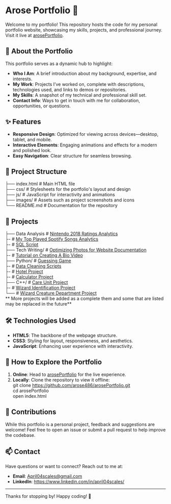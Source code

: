 # Arose Portfolio 🌟  
Welcome to my portfolio! This repository hosts the code for my personal portfolio website, showcasing my skills, projects, and professional journey. Visit it live at [arosePortfolio](https://arose486.github.io/arosePortfolio/).  

## 🚀 About the Portfolio  
This portfolio serves as a dynamic hub to highlight:  
- **Who I Am**: A brief introduction about my background, expertise, and interests.  
- **My Work**: Projects I’ve worked on, complete with descriptions, technologies used, and links to demos or repositories.  
- **My Skills**: A snapshot of my technical and professional skill set.  
- **Contact Info**: Ways to get in touch with me for collaboration, opportunities, or questions.  

## ✨ Features  
- **Responsive Design**: Optimized for viewing across devices—desktop, tablet, and mobile.  
- **Interactive Elements**: Engaging animations and effects for a modern and polished look.  
- **Easy Navigation**: Clear structure for seamless browsing.  

## 📂 Project Structure  
├── index.html        # Main HTML file  
├── css/              # Stylesheets for the portfolio's layout and design  
├── js/               # JavaScript for interactivity and animations  
├── images/           # Assets such as project screenshots and icons  
└── README.md         # Documentation for the repository  

## 📂 Projects
├── Data Analysis     # [Nintendo 2018 Ratings Analytics](https://github.com/arose486/Nintendo-2018-Ratings-Analytics)  
├-                    # [My Top Played Spotify Songs Analytics](https://github.com/arose486/My-Top-Played-Spotify-Songs-Analytics)  
├-                    # [SQL Script](https://arose486.github.io/arosePortfolio/assets/annricebooksscript.pdf)  
├── Tech Writing/     # [Optimizing Photos for Website Documentation](https://arose486.github.io/arosePortfolio/assets/OptimizingPhotosforyourWebsiteArticle.pdf)  
├-                    # [Tutorial on Creating A Bio Video](https://arose486.github.io/arosePortfolio/assets/BioVideoTutorial.pdf)  
├── Python/           # [Guessing Game](https://arose486.github.io/arosePortfolio/assets/guessinggame.py.pdf)  
├-                    # [Data Cleaning Scripts](https://github.com/arose486/Data-Cleaning-Scripts)   
├-                    # [Hotel Project](https://github.com/arose486/Hotel-Project)  
├-                    # [Calculator Project](https://arose486.github.io/arosePortfolio/assets/calculator.py.pdf)  
├── C++/              # [Care Unit Project](https://arose486.github.io/arosePortfolio/assets/careunit.cpp)  
├-                    # [Wizard Identification Project](https://github.com/arose486/Wizard-Identification-Project)  
└──                   # [Wizard Creature Department Project](https://github.com/arose486/Wizard-Creature-Department-Project)  
** More projects will be added as a complete them and some that are listed may be replaced in the future**

## 🛠️ Technologies Used  
- **HTML5**: The backbone of the webpage structure.  
- **CSS3**: Styling for layout, responsiveness, and aesthetics.  
- **JavaScript**: Enhancing user experience with interactivity.  

## 🌟 How to Explore the Portfolio  
1. **Online**: Head to [arosePortfolio](https://arose486.github.io/arosePortfolio/) for the live experience.  
2. **Locally**: Clone the repository to view it offline:  
git clone https://github.com/arose486/arosePortfolio.git  
cd arosePortfolio  
open index.html  

## 🤝 Contributions  
While this portfolio is a personal project, feedback and suggestions are welcome! Feel free to open an issue or submit a pull request to help improve the codebase.  

## 📫 Contact  
Have questions or want to connect? Reach out to me at:  
- **Email**: April04scales@gmail.com  
- **LinkedIn**: https://www.linkedin.com/in/april04scales/
---

Thanks for stopping by! Happy coding! 🚀  


<!---
arose486/arose486 is a ✨ special ✨ repository because its `README.md` (this file) appears on your GitHub profile.
You can click the Preview link to take a look at your changes.
--->

